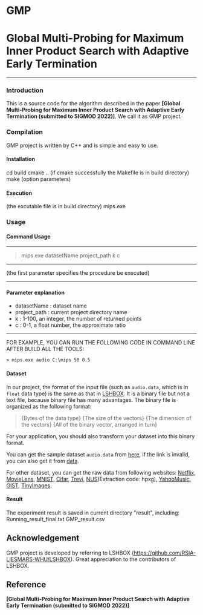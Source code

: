 GMP
==========
# Global Multi-Probing for Maximum Inner Product Search with Adaptive Early Termination
-----------------------------------------------------------------------------------------------------------------
### Introduction
This is a source code for the algorithm described in the paper **[Global Multi-Probing for Maximum Inner Product Search with Adaptive Early Termination (submitted to SIGMOD 2022)]**. We call it as GMP project. 

### Compilation

GMP project is written by C++ and is simple and easy to use. 

#### Installation

cd build
cmake ..
(if cmake successfully the Makefile is in build directory)
make (option parameters)

#### Execution

(the excutable file is in build directory)
mips.exe

### Usage
#### Command Usage

-------------------------------------------------------------------
> mips.exe datasetName project_path k c
------------------------------------------------------------------- 
(the first parameter specifies the procedure be executed)

------------------------------------------------------------------- 
#### Parameter explanation

- datasetName  : dataset name
- project_path : current project directory name
- k            : 1-100, an integer, the number of returned points
- c            : 0-1, a float number, the approximate ratio
-------------------------------------------------------------------

FOR EXAMPLE, YOU CAN RUN THE FOLLOWING CODE IN COMMAND LINE AFTER BUILD ALL THE TOOLS:

```
> mips.exe audio C:\mips 50 0.5
```
#### Dataset

In our project, the format of the input file (such as `audio.data`, which is in `float` data type) is the same as that in [LSHBOX](https://github.com/RSIA-LIESMARS-WHU/LSHBOX). It is a binary file but not a text file, because binary file has many advantages. The binary file is organized as the following format:

>{Bytes of the data type} {The size of the vectors} {The dimension of the vectors} {All of the binary vector, arranged in turn}

For your application, you should also transform your dataset into this binary format.

You can get the sample dataset `audio.data` from [here](http://www.cs.princeton.edu/cass/audio.tar.gz), if the link is invalid, you can also get it from [data](https://github.com/RSIA-LIESMARS-WHU/LSHBOX-sample-data).

For other dataset, you can get the raw data from following websites: [Netflix](https://academictorrents.com/details/9b13183dc4d60676b773c9e2cd6de5e5542cee9a), [MovieLens](https://grouplens.org/datasets/movielens/), [MNIST](http://yann.lecun.com/exdb/mnist/index.html), [Cifar](http://www.cs.toronto.edu/~kriz/cifar.html), [Trevi](http://phototour.cs.washington.edu/patches/default.htm), [NUS](https://pan.baidu.com/share/init?surl=kVKfXFx)(Extraction code: hpxg), [YahooMusic](https://webscope.sandbox.yahoo.com/catalog.php?datatype=r), [GIST](http://corpus-texmex.irisa.fr/), [TinyImages](https://hyper.ai/tracker/download?torrent=6552).


#### Result
The experiment result is saved in current directory "result", including:
Running_result_final.txt
GMP_result.csv


## Acknowledgement
GMP project is developed by referring to LSHBOX (https://github.com/RSIA-LIESMARS-WHU/LSHBOX). Great appreciation to the contributors of LSHBOX. 

## Reference 
**[Global Multi-Probing for Maximum Inner Product Search with Adaptive Early Termination (submitted to SIGMOD 2022)]**

